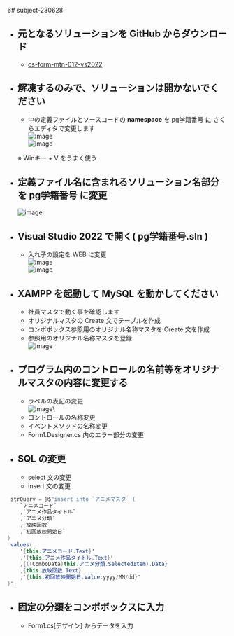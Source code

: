 6# subject-230628

- ## 元となるソリューションを GitHub からダウンロード
  - [cs-form-mtn-012-vs2022](https://github.com/winofsql/cs-form-mtn-012-vs2022)
- ## 解凍するのみで、ソリューションは開かないでください
  - 中の定義ファイルとソースコードの **namespace** を pg学籍番号 に さくらエディタで変更します\
  ![image](https://github.com/winofsql/subject-230628/assets/1501327/ec4f5a8e-2935-4271-b9cd-8f90cad87bc6)\
  ![image](https://github.com/winofsql/subject-230628/assets/1501327/c3cf6cc5-02fd-413c-ad8f-3171c280adf8)

  ※ Winキー + V をうまく使う

- ## 定義ファイル名に含まれるソリューション名部分を pg学籍番号 に変更
  ![image](https://github.com/winofsql/subject-230628/assets/1501327/26630f4e-cb25-400d-b6c9-4712ff333a10)

- ## Visual Studio 2022 で開く( pg学籍番号.sln )
  - 入れ子の設定を WEB に変更\
  ![image](https://github.com/winofsql/subject-230628/assets/1501327/9b256a0e-9352-44e9-933a-7169d4aedfbb)\
  ![image](https://github.com/winofsql/subject-230628/assets/1501327/28efe936-6f16-4658-badc-5db4a343ae6e)

- ## XAMPP を起動して MySQL を動かしてください
  - 社員マスタで動く事を確認します
  - オリジナルマスタの Create 文でテーブルを作成
  - コンボボックス参照用のオリジナル名称マスタを Create 文を作成
  - 参照用のオリジナル名称マスタを登録\
  ![image](https://github.com/winofsql/subject-230628/assets/1501327/d06f9dac-6b8d-4466-8a64-dd88ca9b477a)

- ## プログラム内のコントロールの名前等をオリジナルマスタの内容に変更する
  - ラベルの表記の変更\
  ![image](https://github.com/winofsql/subject-230628/assets/1501327/1ab6e533-0158-43c7-9fc7-8a2acf73aa45)\
  - コントロールの名称変更
  - イベントメソッドの名称変更
  - Form1.Designer.cs 内のエラー部分の変更

- ## SQL の変更
  - select 文の変更
  - insert 文の変更
```cs
 strQuery = @$"insert into `アニメマスタ` (
	`アニメコード` 
	,`アニメ作品タイトル` 
    ,`アニメ分類`
	,`放映回数` 
	,`初回放映開始日` 
)
 values(
	'{this.アニメコード.Text}'
	,'{this.アニメ作品タイトル.Text}'
	,{((ComboData)this.アニメ分類.SelectedItem).Data}
	,{this.放映回数.Text}
	,'{this.初回放映開始日.Value:yyyy/MM/dd}'
)";
```

- ## 固定の分類をコンボボックスに入力
	- Form1.cs[デザイン] からデータを入力
